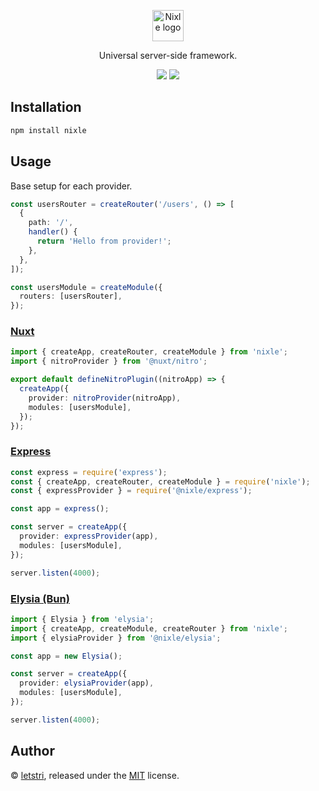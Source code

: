 <p align="center">
  <a href="https://nixle.letstri.dev" target="_blank" rel="noopener noreferrer">
    <img height="50" src="https://nixle.letstri.dev/logo-with-text.svg" alt="Nixle logo">
  </a>
</p>
<p align="center">
  Universal server-side framework.
</p>
<p align="center">
  <a href="https://www.npmjs.com/package/nixle"><img src="https://img.shields.io/npm/v/nixle.svg?style=for-the-badge"></a>
  <a href="https://nixle.letstri.dev"><img src="https://img.shields.io/badge/you_want-nixle-blue?style=for-the-badge"></a>
</p>

## Installation

```bash
npm install nixle
```

## Usage

Base setup for each provider.

```ts
const usersRouter = createRouter('/users', () => [
  {
    path: '/',
    handler() {
      return 'Hello from provider!';
    },
  },
]);

const usersModule = createModule({
  routers: [usersRouter],
});
```

### [Nuxt](https://github.com/letstri/nixle/tree/main/examples/nuxt)

```ts
import { createApp, createRouter, createModule } from 'nixle';
import { nitroProvider } from '@nuxt/nitro';

export default defineNitroPlugin((nitroApp) => {
  createApp({
    provider: nitroProvider(nitroApp),
    modules: [usersModule],
  });
});
```

### [Express](https://github.com/letstri/nixle/tree/main/examples/express)

```ts
const express = require('express');
const { createApp, createRouter, createModule } = require('nixle');
const { expressProvider } = require('@nixle/express');

const app = express();

const server = createApp({
  provider: expressProvider(app),
  modules: [usersModule],
});

server.listen(4000);
```

### [Elysia (Bun)](https://github.com/letstri/nixle/tree/main/examples/elysia)

```ts
import { Elysia } from 'elysia';
import { createApp, createModule, createRouter } from 'nixle';
import { elysiaProvider } from '@nixle/elysia';

const app = new Elysia();

const server = createApp({
  provider: elysiaProvider(app),
  modules: [usersModule],
});

server.listen(4000);
```

## Author

© [letstri](https://letstri.dev), released under the [MIT](https://github.com/letstri/nixle/blob/main/LICENSE) license.
